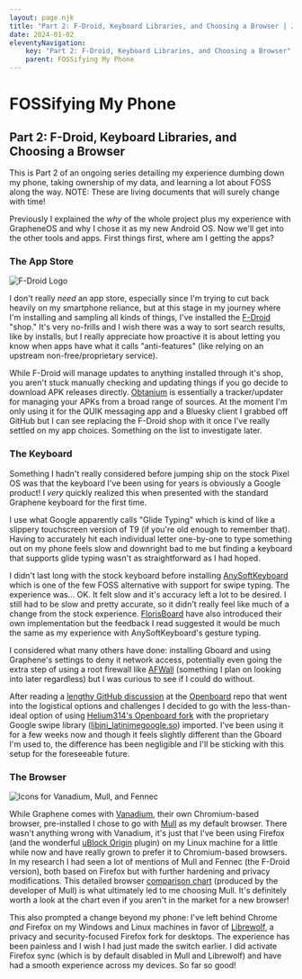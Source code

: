 ```yaml
---
layout: page.njk
title: "Part 2: F-Droid, Keyboard Libraries, and Choosing a Browser | Jordan Spencer"
date: 2024-01-02
eleventyNavigation:
    key: "Part 2: F-Droid, Keyboard Libraries, and Choosing a Browser"
    parent: FOSSifying My Phone
---
```

# FOSSifying My Phone

## Part 2: F-Droid, Keyboard Libraries, and Choosing a Browser

This is Part 2 of an ongoing series detailing my experience dumbing down my phone, taking ownership of my data, and learning a lot about FOSS along the way. NOTE: These are living documents that will surely change with time!

Previously I explained the _why_ of the whole project plus my experience with GrapheneOS and why I chose it as my new Android OS. Now we'll get into the other tools and apps. First things first, where am I getting the apps? 

### The App Store
![F-Droid Logo](https://dev-to-uploads.s3.amazonaws.com/uploads/articles/py26ktbj4f6ucabkpt5c.jpg)

I don't really _need_ an app store, especially since I'm trying to cut back heavily on my smartphone reliance, but at this stage in my journey where I'm installing and sampling all kinds of things, I've installed the [F-Droid](https://f-droid.org/en/) "shop." It's very no-frills and I wish there was a way to sort search results, like by installs, but I really appreciate how proactive it is about letting you know when apps have what it calls "anti-features" (like relying on an upstream non-free/proprietary service).

While F-Droid will manage updates to anything installed through it's shop, you aren't stuck manually checking and updating things if you go decide to download APK releases directly. [Obtanium](https://github.com/ImranR98/Obtainium) is essentially a tracker/updater for managing your APKs from a broad range of sources. At the moment I'm only using it for the QUIK messaging app and a Bluesky client I grabbed off GitHub but I can see replacing the F-Droid shop with it once I've really settled on my app choices. Something on the list to investigate later.

### The Keyboard

Something I hadn't really considered before jumping ship on the stock Pixel OS was that the keyboard I've been using for years is obviously a Google product! I _very_ quickly realized this when presented with the standard Graphene keyboard for the first time.

I use what Google apparently calls "Glide Typing" which is kind of like a slippery touchscreen version of T9 (if you're old enough to remember that). Having to accurately hit each individual letter one-by-one to type something out on my phone feels slow and downright bad to me but finding a keyboard that supports glide typing wasn't as straightforward as I had hoped.

I didn't last long with the stock keyboard before installing [AnySoftKeyboard](https://anysoftkeyboard.github.io/) which is one of the few FOSS alternative with support for swipe typing. The experience was... OK. It felt slow and it's accuracy left a lot to be desired. I still had to be slow and pretty accurate, so it didn't really feel like much of a change from the stock experience. [FlorisBoard](https://github.com/florisboard/florisboard) have also introduced their own implementation but the feedback I read suggested it would be much the same as my experience with AnySoftKeyboard's gesture typing.

I considered what many others have done: installing Gboard and using Graphene's settings to deny it network access, potentially even going the extra step of using a root firewall like [AFWall](https://github.com/ukanth/afwall) (something I plan on looking into later regardless) but I was curious to see if I could do without.

After reading a [lengthy GitHub discussion](https://github.com/openboard-team/openboard/issues/3) at the [Openboard](https://github.com/openboard-team/openboard) repo that went into the logistical options and challenges I decided to go with the less-than-ideal option of using [Helium314's Openboard fork](https://github.com/Helium314/openboard) with the proprietary Google swipe library ([libjni_latinimegoogle.so](https://github.com/erkserkserks/openboard/tree/master/app/src/main/jniLibs)) imported. I've been using it for a few weeks now and though it feels slightly different than the Gboard I'm used to, the difference has been negligible and I'll be sticking with this setup for the foreseeable future.

### The Browser

![Icons for Vanadium, Mull, and Fennec](https://dev-to-uploads.s3.amazonaws.com/uploads/articles/lnhegh6v6rr6whfe0on8.jpeg)

While Graphene comes with [Vanadium](https://github.com/GrapheneOS/Vanadium), their own Chromium-based browser, pre-installed I chose to go with [Mull](https://github.com/divested-mobile/mull-fenix) as my default browser. There wasn't anything wrong with Vanadium, it's just that I've been using Firefox (and the wonderful [uBlock Origin](https://ublockorigin.com/) plugin) on my Linux machine for a little while now and have really grown to prefer it to Chromium-based browsers. In my research I had seen a lot of mentions of Mull and Fennec (the F-Droid version), both based on Firefox but with further hardening and privacy modifications. This detailed browser [comparison chart](https://divestos.org/pages/browsers#fenix-based) (produced by the developer of Mull) is what ultimately led to me choosing Mull. It's definitely worth a look at the chart even if you aren't in the market for a new browser!

This also prompted a change beyond my phone: I've left behind Chrome _and_ Firefox on my Windows and Linux machines in favor of [Librewolf](https://librewolf.net/), a privacy and security-focused Firefox fork for desktops. The experience has been painless and I wish I had just made the switch earlier. I did activate Firefox sync (which is by default disabled in Mull and Librewolf) and have had a smooth experience across my devices. So far so good!